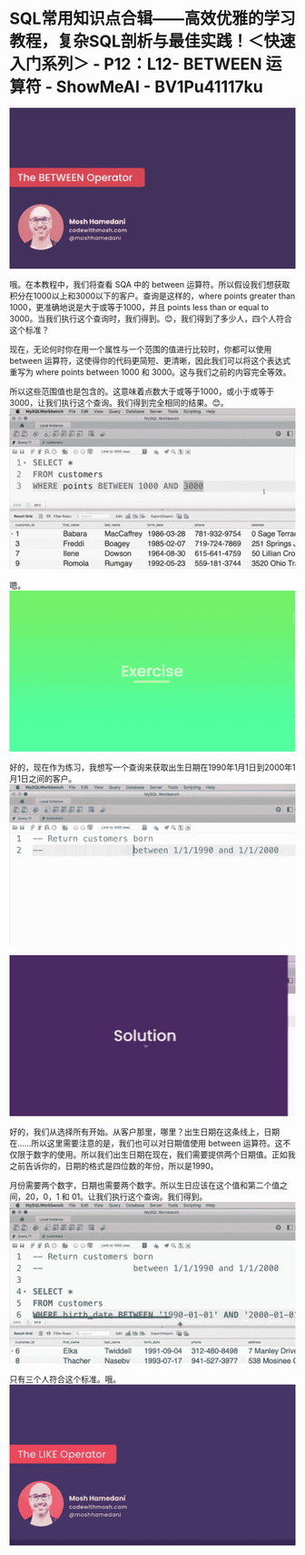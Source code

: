 # SQL常用知识点合辑——高效优雅的学习教程，复杂SQL剖析与最佳实践！＜快速入门系列＞ - P12：L12- BETWEEN 运算符 - ShowMeAI - BV1Pu41117ku

![](img/0fd125c9f59bc110486d7eb215bf21b1_0.png)

哦。在本教程中，我们将查看 SQA 中的 between 运算符。所以假设我们想获取积分在1000以上和3000以下的客户。查询是这样的，where points greater than 1000，更准确地说是大于或等于1000，并且 points less than or equal to 3000。当我们执行这个查询时，我们得到。😊，我们得到了多少人，四个人符合这个标准？

现在，无论何时你在用一个属性与一个范围的值进行比较时，你都可以使用 between 运算符，这使得你的代码更简短、更清晰，因此我们可以将这个表达式重写为 where points between 1000 和 3000。这与我们之前的内容完全等效。

所以这些范围值也是包含的。这意味着点数大于或等于1000，或小于或等于3000，让我们执行这个查询。我们得到完全相同的结果。😊。![](img/0fd125c9f59bc110486d7eb215bf21b1_2.png)

嗯。![](img/0fd125c9f59bc110486d7eb215bf21b1_4.png)

好的，现在作为练习，我想写一个查询来获取出生日期在1990年1月1日到2000年1月1日之间的客户。![](img/0fd125c9f59bc110486d7eb215bf21b1_6.png)

![](img/0fd125c9f59bc110486d7eb215bf21b1_7.png)

好的，我们从选择所有开始。从客户那里，哪里？出生日期在这条线上，日期在……所以这里需要注意的是，我们也可以对日期值使用 between 运算符。这不仅限于数字的使用。所以我们出生日期在现在，我们需要提供两个日期值。正如我之前告诉你的，日期的格式是四位数的年份，所以是1990。

月份需要两个数字，日期也需要两个数字。所以生日应该在这个值和第二个值之间，20，0，1 和 01。让我们执行这个查询。我们得到。![](img/0fd125c9f59bc110486d7eb215bf21b1_9.png)

只有三个人符合这个标准。哦。![](img/0fd125c9f59bc110486d7eb215bf21b1_11.png)
